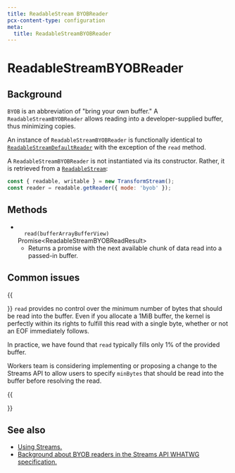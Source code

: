 ```yaml
---
title: ReadableStream BYOBReader
pcx-content-type: configuration
meta:
  title: ReadableStreamBYOBReader
---
```


<!-- The space in the title was introduced to create a pleasing line-break in the title in the sidebar. -->

# ReadableStreamBYOBReader

<!-- TODO: See EW-2105. Should we document this if it isn’t effectively using buffer space? -->

## Background

`BYOB` is an abbreviation of "bring your own buffer." A `ReadableStreamBYOBReader` allows reading into a developer-supplied buffer, thus minimizing copies.

An instance of `ReadableStreamBYOBReader` is functionally identical to [`ReadableStreamDefaultReader`](/workers/runtime-apis/streams/readablestreamdefaultreader/) with the exception of the `read` method.

A `ReadableStreamBYOBReader` is not instantiated via its constructor. Rather, it is retrieved from a [`ReadableStream`](/workers/runtime-apis/streams/readablestream/):

```js
const { readable, writable } = new TransformStream();
const reader = readable.getReader({ mode: 'byob' });
```

## Methods

<Definitions>

- <Code>
    read(buffer<ParamType>ArrayBufferView</ParamType>)
  </Code> <TypeLink href="https://streams.spec.whatwg.org/#dictdef-readablestreambyobreadresult">
    Promise&lt;ReadableStreamBYOBReadResult>
  </TypeLink>

  - Returns a promise with the next available chunk of data read into a passed-in buffer.

</Definitions>

## Common issues

{{<Aside type="warning" header="Warning">}}
`read` provides no control over the minimum number of bytes that should be read into the buffer. Even if you allocate a 1MiB buffer, the kernel is perfectly within its rights to fulfill this read with a single byte, whether or not an EOF immediately follows.

In practice, we have found that `read` typically fills only 1% of the provided buffer.

Workers team is considering implementing or proposing a change to the Streams API to allow users to specify `minBytes` that should be read into the buffer before resolving the read.

{{</Aside>}}

## See also

- [Using Streams.](/workers/learning/using-streams/)
- [Background about BYOB readers in the Streams API WHATWG specification.](https://streams.spec.whatwg.org/#byob-readers)
